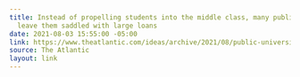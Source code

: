 ```yaml
---
title: Instead of propelling students into the middle class, many public institutions
  leave them saddled with large loans
date: 2021-08-03 15:55:00 -05:00
link: https://www.theatlantic.com/ideas/archive/2021/08/public-universities-debt/619546/
source: The Atlantic
layout: link
---
```


